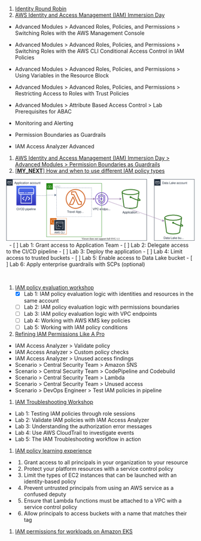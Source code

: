1. [Identity Round Robin](https://identity-round-robin.awssecworkshops.com/)
&nbsp;
1. [AWS Identity and Access Management (IAM) Immersion Day](https://catalog.us-east-1.prod.workshops.aws/workshops/18b3622c-5d4c-45c9-9834-6a7091109072/en-US)
- Advanced Modules > Advanced Roles, Policies, and Permissions > Switching Roles with the AWS Management Console
- Advanced Modules > Advanced Roles, Policies, and Permissions > Switching Roles with the AWS CLI
Conditional Access Control in IAM Policies
- Advanced Modules > Advanced Roles, Policies, and Permissions > Using Variables in the Resource Block
- Advanced Modules > Advanced Roles, Policies, and Permissions > Restricting Access to Roles with Trust Policies
- Advanced Modules > Attribute Based Access Control > Lab Prerequisites for ABAC

- Monitoring and Alerting
- Permission Boundaries as Guardrails
- IAM Access Analyzer Advanced
&nbsp;
1. [AWS Identity and Access Management (IAM) Immersion Day > Advanced Modules > Permission Boundaries as Guardrails](https://catalog.us-east-1.prod.workshops.aws/workshops/18b3622c-5d4c-45c9-9834-6a7091109072/en-US/advanced-modules/60-permission-boundary/6-1)
&nbsp;
1. [[**MY_NEXT**] How and when to use different IAM policy types](https://catalog.workshops.aws/iam-policy-types/en-US)
&nbsp;
<img src="./images/policy-types-architecture.svg" title="policy-types-architecture" width="900"/>
&nbsp;
    - [ ] Lab 1: Grant access to Application Team
    - [ ] Lab 2: Delegate access to the CI/CD pipeline
    - [ ] Lab 3: Deploy the application
    - [ ] Lab 4: Limit access to trusted buckets
    - [ ] Lab 5: Enable access to Data Lake bucket
    - [ ] Lab 6: Apply enterprise guardrails with SCPs (optional)

&nbsp;

1. [IAM policy evaluation workshop](https://catalog.us-east-1.prod.workshops.aws/workshops/6dc3124a-6bd4-46eb-b5c4-be438a82ba3d/en-US)
&nbsp;
    - [x] Lab 1: IAM policy evaluation logic with identities and resources in the same account
    - [ ] Lab 2: IAM policy evaluation logic with permissions boundaries
    - [ ] Lab 3: IAM policy evaluation logic with VPC endpoints
    - [ ] Lab 4: Working with AWS KMS key policies
    - [ ] Lab 5: Working with IAM policy conditions
&nbsp;
1. [Refining IAM Permissions Like A Pro](https://catalog.workshops.aws/refining-iam-permissions-like-a-pro/en-US)
- IAM Access Analyzer > Validate policy
- IAM Access Analyzer > Custom policy checks
- IAM Access Analyzer > Unused access findings
- Scenario > Central Security Team > Amazon SNS
- Scenario > Central Security Team > CodePipeline and Codebuild
- Scenario > Central Security Team > Lambda
- Scenario > Central Security Team > Unused access
- Scenario > DevOps Engineer > Test IAM policies in pipeline

1. [IAM Troubleshooting Workshop](https://catalog.us-east-1.prod.workshops.aws/workshops/a9661c42-97f6-400a-8dee-a8396e8d418f/en-US)
- Lab 1: Testing IAM policies through role sessions
- Lab 2: Validate IAM policies with IAM Access Analyzer
- Lab 3: Understanding the authorization error messages
- Lab 4: Use AWS CloudTrail to investigate events
- Lab 5: The IAM Troubleshooting workflow in action
&nbsp;
1. [IAM policy learning experience](https://catalog.us-east-1.prod.workshops.aws/workshops/d1531d0a-79fd-45af-b198-d81e349ee660/en-US)
- 1. Grant access to all principals in your organization to your resource
- 2. Protect your platform resources with a service control policy
- 3. Limit the types of EC2 instances that can be launched with an identity-based policy
- 4. Prevent untrusted principals from using an AWS service as a confused deputy
- 5. Ensure that Lambda functions must be attached to a VPC with a service control policy
- 6. Allow principals to access buckets with a name that matches their tag
&nbsp;
1. [IAM permissions for workloads on Amazon EKS](https://catalog.us-east-1.prod.workshops.aws/workshops/7c41ed45-0120-4af8-bd23-420f9f0f5eb1/en-US/more)
